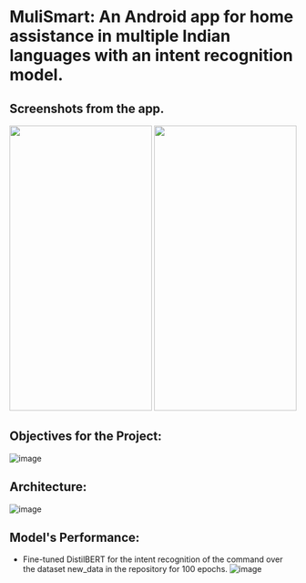 # MuliSmart: An Android app for home assistance in multiple Indian languages with an intent recognition model.

## Screenshots from the app.

<p float="center">
  <img src="https://github.com/anant-c/MuliSmart/assets/95924468/702a19bf-f56a-4e22-8218-08955dfc59de" width="250" height="500" />
  <img src="https://github.com/anant-c/MuliSmart/assets/95924468/8333454b-fca5-4514-be11-7f09807957e8" width="250" height="500"/> 
</p>

## Objectives for the Project:
![image](https://github.com/anant-c/MuliSmart/assets/95924468/82ff5975-f3d1-4e69-85ed-56e7f9f27616)

## Architecture:
![image](https://github.com/anant-c/MuliSmart/assets/95924468/11dc4d95-9345-47b4-802b-faa57777e249)

## Model's Performance:
- Fine-tuned DistilBERT for the intent recognition of the command over the dataset new_data in the repository for 100 epochs.
![image](https://github.com/anant-c/MuliSmart/assets/95924468/f191f999-4dd4-4d95-a796-3104b0ddc88c)





